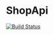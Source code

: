 # ShopApi

[![Build Status](https://dev.azure.com/MaksymKoloda/ShopApi/_apis/build/status/kolodashopapi%20-%20CI)](https://dev.azure.com/MaksymKoloda/ShopApi/_build/latest?definitionId=2)
